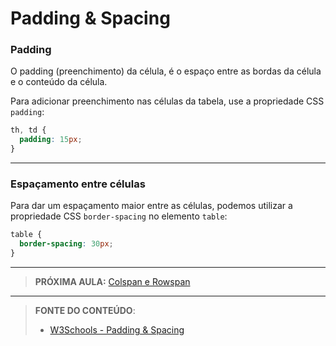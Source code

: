# Padding & Spacing

### Padding

O padding (preenchimento) da célula, é o espaço entre as bordas da célula e o conteúdo da célula.

Para adicionar preenchimento nas células da tabela, use a propriedade CSS `padding`:

````css
th, td {
  padding: 15px;
}
````

***

### Espaçamento entre células

Para dar um espaçamento maior entre as células, podemos utilizar a propriedade CSS `border-spacing` no elemento `table`:

```` css
table {
  border-spacing: 30px;
}
````

***

> **PRÓXIMA AULA:** [Colspan e Rowspan](../6.6-colspan-e-rowspan)

***


> **FONTE DO CONTEÚDO**:
>
> - [W3Schools - Padding & Spacing](https://www.w3schools.com/html/html_table_padding_spacing.asp)